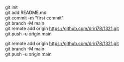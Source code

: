 git init <br>
git add README.md <br>
git commit -m "first commit" <br>
git branch -M main <br>
git remote add origin https://github.com/driri78/1321.git <br>
git push -u origin main <br>

git remote add origin https://github.com/driri78/1321.git <br>
git branch -M main <br>
git push -u origin main <br>
